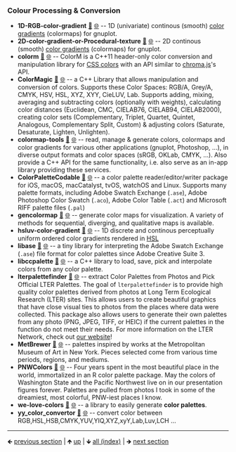 









### Colour Processing & Conversion

- **1D-RGB-color-gradient** [📁](./1D-RGB-color-gradient) [🌐](https://github.com/GerHobbelt/1D-RGB-color-gradient) -- 1D (univariate) continous (smooth) [color gradients](https://en.wikipedia.org/wiki/Color_gradient) (colormaps) for gnuplot.
- **2D-color-gradient-or-Procedural-texture** [📁](./2D-color-gradient-or-Procedural-texture) [🌐](https://github.com/GerHobbelt/2D-color-gradient-or-Procedural-texture) -- 2D continous (smooth) [color gradients](https://en.wikipedia.org/wiki/Color_gradient) (colormaps) for gnuplot.
- **colorm** [📁](./colorm) [🌐](https://github.com/GerHobbelt/colorm) -- ColorM is a C++11 header-only color conversion and manipulation library for [CSS colors](https://www.w3.org/TR/css-color-4/) with an API similar to [chroma.js](https://github.com/gka/chroma.js/)'s API.
- **ColorMagic** [📁](./ColorMagic) [🌐](https://github.com/GerHobbelt/ColorMagic) -- a C++ Library that allows manipulation and conversion of colors. Supports these Color Spaces: RGB/A, Grey/A, CMYK, HSV, HSL, XYZ, XYY, CieLUV, Lab. Supports adding, mixing, averaging and subtracting colors (optionally with weights), calculating color distances (Euclidean, CMC, CIELAB76, CIELAB94, CIELAB2000), creating color sets (Complementary, Triplet, Quartet, Quintet, Analogous, Complementary Split, Custom) & adjusting colors (Saturate, Desaturate, Lighten, Unlighten).
- **colormap-tools** [📁](./colormap-tools) [🌐](https://github.com/GerHobbelt/colormap-tools) -- read, manage & generate colors, colormaps and color gradients for various other applications (gnuplot, Photoshop, ...), in diverse output formats and color spaces (sRGB, OKLab, CMYK, ...). Also provide a C++ API for the same functionality, i.e. also serve as an in-app library providing these services.
- **ColorPaletteCodable** [📁](./ColorPaletteCodable) [🌐](https://github.com/GerHobbelt/ColorPaletteCodable) -- a color palette reader/editor/writer package for iOS, macOS, macCatalyst, tvOS, watchOS and Linux. Supports many palette formats, including Adobe Swatch Exchange (`.ase`), Adobe Photoshop Color Swatch (`.aco`), Adobe Color Table (`.act`) and Microsoft RIFF palette files (`.pal`)
- **gencolormap** [📁](./gencolormap) [🌐](https://github.com/GerHobbelt/gencolormap) -- generate color maps for visualization. A variety of methods for sequential, diverging, and qualitative maps is available.
- **hsluv-color-gradient** [📁](./hsluv-color-gradient) [🌐](https://github.com/GerHobbelt/hsluv-color-gradient) -- 1D discrete and continous perceptually uniform ordered color gradients rendered in [HSL](https://www.hsluv.org/)
- **libase** [📁](./libase) [🌐](https://github.com/GerHobbelt/libase) -- a tiny library for interpreting the Adobe Swatch Exchange (`.ase`) file format for color palettes since Adobe Creative Suite 3.
- **libccpalette** [📁](./libccpalette) [🌐](https://github.com/GerHobbelt/libccpalette) -- a C++ library to load, save, pick and interpolate colors from any color palette.
- **lterpalettefinder** [📁](./lterpalettefinder) [🌐](https://github.com/GerHobbelt/lterpalettefinder) -- extract Color Palettes from Photos and Pick Official LTER Palettes. The goal of `lterpalettefinder` is to provide high quality color palettes derived from photos at Long Term Ecological Research (LTER) sites. This allows users to create beautiful graphics that have close visual ties to photos from the places where data were collected. This package also allows users to generate their own palettes from any photo (PNG, JPEG, TIFF, or HEIC) if the current palettes in the function do not meet their needs. For more information on the LTER Network, check out [our website](https://lternet.edu/)!
- **MetBrewer** [📁](./MetBrewer) [🌐](https://github.com/GerHobbelt/MetBrewer) -- palettes inspired by works at the Metropolitan Museum of Art in New York. Pieces selected come from various time periods, regions, and mediums.
- **PNWColors** [📁](./PNWColors) [🌐](https://github.com/GerHobbelt/PNWColors) -- Four years spent in the most beautiful place in the world, immortalized in an R color palette package. May the colors of Washington State and the Pacific Northwest live on in our presentation figures forever.  Palettes are pulled from photos I took in some of the dreamiest, most colorful, PNW-iest places I know.
- **we-love-colors** [📁](./we-love-colors) [🌐](https://github.com/GerHobbelt/we-love-colors) -- a library to easily generate **color palettes**.
- **yy_color_convertor** [📁](./yy_color_convertor) [🌐](https://github.com/GerHobbelt/yy_color_convertor) -- convert color between RGB,HSL,HSB,CMYK,YUV,YIQ,XYZ,xyY,Lab,Luv,LCH ...













	
----

🡸 [previous section](./0086-logging-debugging.md)  |  🡹 [up](./0086-logging-debugging.md)  |  🡻 [all (index)](./0103-libraries-in-this-collection.md)  |  🡺 [next section](./0088-visualization.md)
